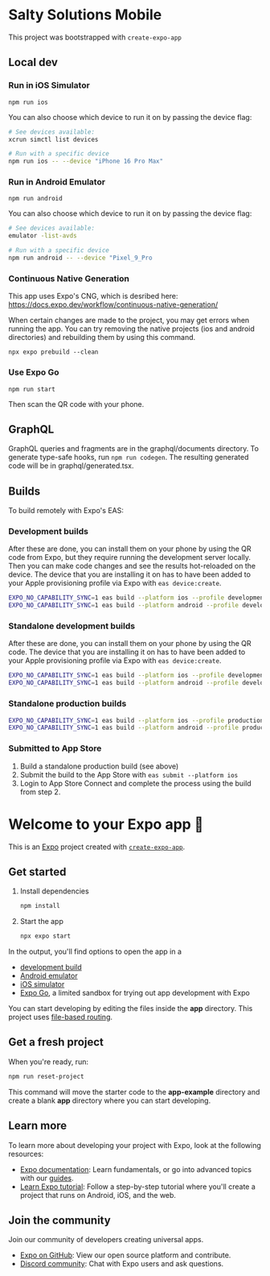 # Salty Solutions Mobile

This project was bootstrapped with `create-expo-app`

## Local dev

### Run in iOS Simulator

`npm run ios`

You can also choose which device to run it on by passing the device flag:

```bash
# See devices available:
xcrun simctl list devices

# Run with a specific device
npm run ios -- --device "iPhone 16 Pro Max"
```

### Run in Android Emulator

`npm run android`

You can also choose which device to run it on by passing the device flag:

```bash
# See devices available:
emulator -list-avds

# Run with a specific device
npm run android -- --device "Pixel_9_Pro
```

### Continuous Native Generation

This app uses Expo's CNG, which is desribed here: <https://docs.expo.dev/workflow/continuous-native-generation/>

When certain changes are made to the project, you may get errors when running the app.  You can try removing the native projects (ios and android directories) and rebuilding them by using this command.

`npx expo prebuild --clean`

### Use Expo Go

`npm run start`

Then scan the QR code with your phone.

## GraphQL

GraphQL queries and fragments are in the graphql/documents directory.  To generate type-safe hooks, run `npm run codegen`.  The resulting generated code will be in graphql/generated.tsx.

## Builds

To build remotely with Expo's EAS:

### Development builds

After these are done, you can install them on your phone by using the QR code from Expo, but they require running the development server locally.  Then you can make code changes and see the results hot-reloaded on the device. The device that you are installing it on has to have been added to your Apple provisioning profile via Expo with `eas device:create`.

```sh
EXPO_NO_CAPABILITY_SYNC=1 eas build --platform ios --profile development
EXPO_NO_CAPABILITY_SYNC=1 eas build --platform android --profile development
```

### Standalone development builds

After these are done, you can install them on your phone by using the QR code.  The device that you are installing it on has to have been added to your Apple provisioning profile via Expo with `eas device:create`.

```sh
EXPO_NO_CAPABILITY_SYNC=1 eas build --platform ios --profile development-standalone
EXPO_NO_CAPABILITY_SYNC=1 eas build --platform android --profile development-standalone
```

### Standalone production builds

```sh
EXPO_NO_CAPABILITY_SYNC=1 eas build --platform ios --profile production
EXPO_NO_CAPABILITY_SYNC=1 eas build --platform android --profile production
```

### Submitted to App Store

1. Build a standalone production build (see above)
2. Submit the build to the App Store with `eas submit --platform ios`
3. Login to App Store Connect and complete the process using the build from step 2.

# Welcome to your Expo app 👋

This is an [Expo](https://expo.dev) project created with [`create-expo-app`](https://www.npmjs.com/package/create-expo-app).

## Get started

1. Install dependencies

   ```bash
   npm install
   ```

2. Start the app

   ```bash
   npx expo start
   ```

In the output, you'll find options to open the app in a

- [development build](https://docs.expo.dev/develop/development-builds/introduction/)
- [Android emulator](https://docs.expo.dev/workflow/android-studio-emulator/)
- [iOS simulator](https://docs.expo.dev/workflow/ios-simulator/)
- [Expo Go](https://expo.dev/go), a limited sandbox for trying out app development with Expo

You can start developing by editing the files inside the **app** directory. This project uses [file-based routing](https://docs.expo.dev/router/introduction).

## Get a fresh project

When you're ready, run:

```bash
npm run reset-project
```

This command will move the starter code to the **app-example** directory and create a blank **app** directory where you can start developing.

## Learn more

To learn more about developing your project with Expo, look at the following resources:

- [Expo documentation](https://docs.expo.dev/): Learn fundamentals, or go into advanced topics with our [guides](https://docs.expo.dev/guides).
- [Learn Expo tutorial](https://docs.expo.dev/tutorial/introduction/): Follow a step-by-step tutorial where you'll create a project that runs on Android, iOS, and the web.

## Join the community

Join our community of developers creating universal apps.

- [Expo on GitHub](https://github.com/expo/expo): View our open source platform and contribute.
- [Discord community](https://chat.expo.dev): Chat with Expo users and ask questions.
